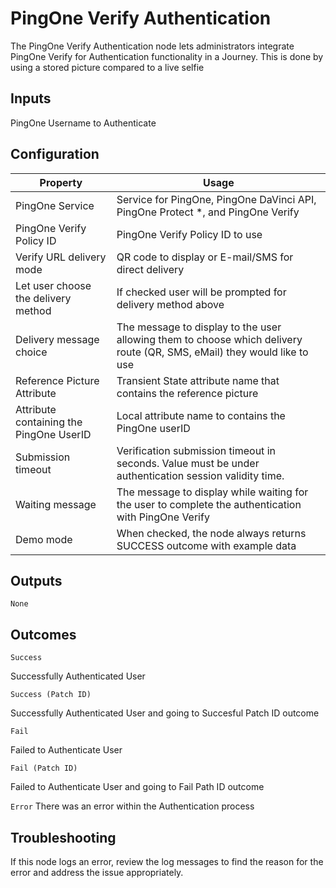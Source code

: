 # PingOne Verify Authentication

The PingOne Verify Authentication node lets administrators integrate PingOne Verify for Authentication functionality in a Journey.  This is done by using a stored picture compared to a live selfie


## Inputs

PingOne Username to Authenticate

## Configuration
<table>
<thead>
<th>Property</th>
<th>Usage</th>
</thead>

<tr>
<td>PingOne Service</td>
<td>Service for PingOne, PingOne DaVinci API, PingOne Protect *, and PingOne Verify</td>
</tr>
<tr>
<td>PingOne Verify Policy ID</td>
<td>PingOne Verify Policy ID to use</td>
</tr>
<tr>
<td>Verify URL delivery mode</td>
<td>QR code to display or E-mail/SMS for direct delivery</td>
</tr>
<tr>
<td>Let user choose the delivery method</td>
<td>If checked user will be prompted for delivery method above
</td>
</tr>
<tr>
<td>Delivery message choice</td>
<td>The message to display to the user allowing them to choose which delivery route (QR, SMS, eMail) they would like to use
</td>
</tr>
<tr>
<td>Reference Picture Attribute</td>
<td>Transient State attribute name that contains the reference picture</td>
</tr>
<tr>
<td>Attribute containing the PingOne UserID</td>
<td>Local attribute name to contains the PingOne userID</td>
</tr>
<tr>
<td>Submission timeout</td>
<td>Verification submission timeout in seconds. Value must be under authentication session validity time.</td>
</tr><tr>
<td>Waiting message</td>
<td>The message to display while waiting for the user to complete the authentication with PingOne Verify
</td>
</tr>
<tr>
<td>Demo mode</td>
<td>When checked, the node always returns SUCCESS outcome with example data</td>
</tr>

</table>

## Outputs

`None`

## Outcomes

`Success`

Successfully Authenticated User

`Success (Patch ID)`

Successfully Authenticated User and going to Succesful Patch ID outcome

`Fail`

Failed to Authenticate User

`Fail (Patch ID)`

Failed to Authenticate User and going to Fail Path ID outcome

`Error`
There was an error within the Authentication process

## Troubleshooting


If this node logs an error, review the log messages to find the reason for the error and address the issue appropriately.
